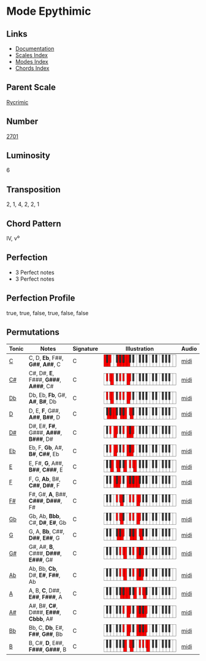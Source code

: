 # Mode Epythimic

## Links

- [Documentation](README.md)
- [Scales Index](Scales.md)
- [Modes Index](Modes.md)
- [Chords Index](Chords.md)

## Parent Scale

[Rycrimic](ScaleRycrimic.md)

## Number

[2701](https://ianring.com/musictheory/scales/2701)

## Luminosity

6

## Transposition

2, 1, 4, 2, 2, 1

## Chord Pattern

IV, v⁰

## Perfection

- 3 Perfect notes
- 3 Perfect notes

## Perfection Profile

true, true, false, true, false, false

## Permutations

| Tonic | Notes | Signature | Illustration | Audio |
|-------|-------|-----------|--------------|-------|
| [C](ModeCNaturalEpythimic.md) | C, D, **Eb**, F##, **G##**, **A##**, C | C | ![CNaturalEpythimic](ModeCNaturalEpythimic.png) | [midi](https://github.com/edipermadi/music/blob/main/docs/ModeCNaturalEpythimic.mid?raw=true) |
| [C#](ModeCSharpEpythimic.md) | C#, D#, **E**, F###, **G###**, **A###**, C# | C | ![CSharpEpythimic](ModeCSharpEpythimic.png) | [midi](https://github.com/edipermadi/music/blob/main/docs/ModeCSharpEpythimic.mid?raw=true) |
| [Db](ModeDFlatEpythimic.md) | Db, Eb, **Fb**, G#, **A#**, **B#**, Db | C | ![DFlatEpythimic](ModeDFlatEpythimic.png) | [midi](https://github.com/edipermadi/music/blob/main/docs/ModeDFlatEpythimic.mid?raw=true) |
| [D](ModeDNaturalEpythimic.md) | D, E, **F**, G##, **A##**, **B##**, D | C | ![DNaturalEpythimic](ModeDNaturalEpythimic.png) | [midi](https://github.com/edipermadi/music/blob/main/docs/ModeDNaturalEpythimic.mid?raw=true) |
| [D#](ModeDSharpEpythimic.md) | D#, E#, **F#**, G###, **A###**, **B###**, D# | C | ![DSharpEpythimic](ModeDSharpEpythimic.png) | [midi](https://github.com/edipermadi/music/blob/main/docs/ModeDSharpEpythimic.mid?raw=true) |
| [Eb](ModeEFlatEpythimic.md) | Eb, F, **Gb**, A#, **B#**, **C##**, Eb | C | ![EFlatEpythimic](ModeEFlatEpythimic.png) | [midi](https://github.com/edipermadi/music/blob/main/docs/ModeEFlatEpythimic.mid?raw=true) |
| [E](ModeENaturalEpythimic.md) | E, F#, **G**, A##, **B##**, **C###**, E | C | ![ENaturalEpythimic](ModeENaturalEpythimic.png) | [midi](https://github.com/edipermadi/music/blob/main/docs/ModeENaturalEpythimic.mid?raw=true) |
| [F](ModeFNaturalEpythimic.md) | F, G, **Ab**, B#, **C##**, **D##**, F | C | ![FNaturalEpythimic](ModeFNaturalEpythimic.png) | [midi](https://github.com/edipermadi/music/blob/main/docs/ModeFNaturalEpythimic.mid?raw=true) |
| [F#](ModeFSharpEpythimic.md) | F#, G#, **A**, B##, **C###**, **D###**, F# | C | ![FSharpEpythimic](ModeFSharpEpythimic.png) | [midi](https://github.com/edipermadi/music/blob/main/docs/ModeFSharpEpythimic.mid?raw=true) |
| [Gb](ModeGFlatEpythimic.md) | Gb, Ab, **Bbb**, C#, **D#**, **E#**, Gb | C | ![GFlatEpythimic](ModeGFlatEpythimic.png) | [midi](https://github.com/edipermadi/music/blob/main/docs/ModeGFlatEpythimic.mid?raw=true) |
| [G](ModeGNaturalEpythimic.md) | G, A, **Bb**, C##, **D##**, **E##**, G | C | ![GNaturalEpythimic](ModeGNaturalEpythimic.png) | [midi](https://github.com/edipermadi/music/blob/main/docs/ModeGNaturalEpythimic.mid?raw=true) |
| [G#](ModeGSharpEpythimic.md) | G#, A#, **B**, C###, **D###**, **E###**, G# | C | ![GSharpEpythimic](ModeGSharpEpythimic.png) | [midi](https://github.com/edipermadi/music/blob/main/docs/ModeGSharpEpythimic.mid?raw=true) |
| [Ab](ModeAFlatEpythimic.md) | Ab, Bb, **Cb**, D#, **E#**, **F##**, Ab | C | ![AFlatEpythimic](ModeAFlatEpythimic.png) | [midi](https://github.com/edipermadi/music/blob/main/docs/ModeAFlatEpythimic.mid?raw=true) |
| [A](ModeANaturalEpythimic.md) | A, B, **C**, D##, **E##**, **F###**, A | C | ![ANaturalEpythimic](ModeANaturalEpythimic.png) | [midi](https://github.com/edipermadi/music/blob/main/docs/ModeANaturalEpythimic.mid?raw=true) |
| [A#](ModeASharpEpythimic.md) | A#, B#, **C#**, D###, **E###**, **Cbbb**, A# | C | ![ASharpEpythimic](ModeASharpEpythimic.png) | [midi](https://github.com/edipermadi/music/blob/main/docs/ModeASharpEpythimic.mid?raw=true) |
| [Bb](ModeBFlatEpythimic.md) | Bb, C, **Db**, E#, **F##**, **G##**, Bb | C | ![BFlatEpythimic](ModeBFlatEpythimic.png) | [midi](https://github.com/edipermadi/music/blob/main/docs/ModeBFlatEpythimic.mid?raw=true) |
| [B](ModeBNaturalEpythimic.md) | B, C#, **D**, E##, **F###**, **G###**, B | C | ![BNaturalEpythimic](ModeBNaturalEpythimic.png) | [midi](https://github.com/edipermadi/music/blob/main/docs/ModeBNaturalEpythimic.mid?raw=true) |
